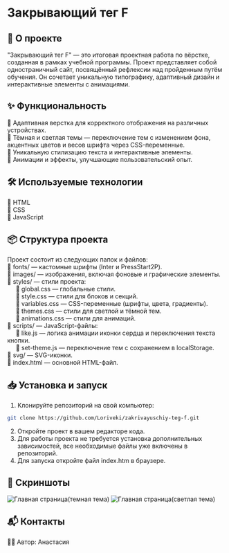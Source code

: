 # Закрывающий тег F

## 🚀 О проекте

"Закрывающий тег F" — это итоговая проектная работа по вёрстке, созданная в рамках учебной программы. Проект представляет собой одностраничный сайт, посвящённый рефлексии над пройденным путём обучения. Он сочетает уникальную типографику, адаптивный дизайн и интерактивные элементы с анимациями.

## ✨ Функциональность

🔹 Адаптивная верстка для корректного отображения на различных устройствах.  
🔹 Тёмная и светлая темы — переключение тем с изменением фона, акцентных цветов и весов шрифта через CSS-переменные.  
🔹 Уникальную стилизацию текста и интерактивные элементы.  
🔹 Анимации и эффекты, улучшающие пользовательский опыт.

## 🛠 Используемые технологии

🔹 HTML  
🔹 CSS   
🔹 JavaScript

## 📦 Структура проекта

Проект состоит из следующих папок и файлов:  
🔹 fonts/ — кастомные шрифты (Inter и PressStart2P).  
🔹 images/ — изображения, включая фоновые и графические элементы.  
🔹 styles/ — стили проекта:  
&nbsp;&nbsp;&nbsp;&nbsp; 🔹 global.css — глобальные стили.  
&nbsp;&nbsp;&nbsp;&nbsp; 🔹 style.css — стили для блоков и секций.  
&nbsp;&nbsp;&nbsp;&nbsp; 🔹 variables.css — CSS-переменные (шрифты, цвета, градиенты).  
&nbsp;&nbsp;&nbsp;&nbsp; 🔹 themes.css — стили для светлой и тёмной тем.  
&nbsp;&nbsp;&nbsp;&nbsp; 🔹 animations.css — стили для анимаций.  
🔹 scripts/ — JavaScript-файлы:  
&nbsp;&nbsp;&nbsp;&nbsp; 🔹 like.js —  логика анимации иконки сердца и переключения текста кнопки.  
&nbsp;&nbsp;&nbsp;&nbsp; 🔹 set-theme.js — переключение тем с сохранением в localStorage.  
🔹 svg/ — SVG-иконки.  
🔹 index.html — основной HTML-файл.

## 📥 Установка и запуск

1. Клонируйте репозиторий на свой компьютер:

```bash
git clone https://github.com/Loriveki/zakrivayuschiy-teg-f.git
```
2. Откройте проект в вашем редакторе кода.
3. Для работы проекта не требуется установка дополнительных зависимостей, все необходимые файлы уже включены в репозиторий.
4. Для запуска откройте файл index.htm в браузере.

## 📸 Скриншоты
![Главная страница(темная тема)](https://github.com/user-attachments/assets/bf3926d9-f521-4cd0-bd1f-a351f1e543c5)
![Главная страница(светлая тема)](https://github.com/user-attachments/assets/8d563f20-926b-47d4-88f5-cba82084a963)

## 📬 Контакты

👩‍💻 Автор: Анастасия

